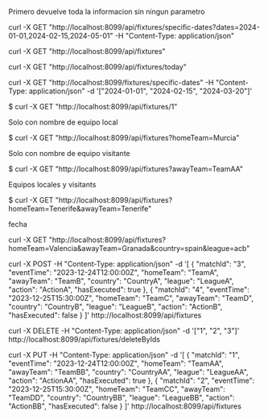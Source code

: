 
Primero devuelve toda la informacion sin ningun parametro

curl -X GET "http://localhost:8099/api/fixtures/specific-dates?dates=2024-01-01,2024-02-15,2024-05-01" -H "Content-Type: application/json"

curl -X GET "http://localhost:8099/api/fixtures"

curl -X GET "http://localhost:8099/api/fixtures/today"

curl -X GET "http://localhost:8099/fixtures/specific-dates" -H "Content-Type: application/json" -d '["2024-01-01", "2024-02-15", "2024-03-20"]'

$ curl -X GET "http://localhost:8099/api/fixtures/1"

Solo con nombre de equipo local

$ curl -X GET "http://localhost:8099/api/fixtures?homeTeam=Murcia"

Solo con nombre de equipo visitante

$ curl -X GET "http://localhost:8099/api/fixtures?awayTeam=TeamAA"

Equipos locales y visitants

$ curl -X GET "http://localhost:8099/api/fixtures?homeTeam=Tenerife&awayTeam=Tenerife"

fecha

curl -X GET "http://localhost:8099/api/fixtures?homeTeam=Valencia&awayTeam=Granada&country=spain&league=acb"

curl -X POST -H "Content-Type: application/json" -d '[
{
"matchId": "3",
"eventTime": "2023-12-24T12:00:00Z",
"homeTeam": "TeamA",
"awayTeam": "TeamB",
"country": "CountryA",
"league": "LeagueA",
"action": "ActionA",
"hasExecuted": true
},
{
"matchId": "4",
"eventTime": "2023-12-25T15:30:00Z",
"homeTeam": "TeamC",
"awayTeam": "TeamD",
"country": "CountryB",
"league": "LeagueB",
"action": "ActionB",
"hasExecuted": false
}
]' http://localhost:8099/api/fixtures

curl -X DELETE -H "Content-Type: application/json" -d '["1", "2", "3"]' http://localhost:8099/api/fixtures/deleteByIds

curl -X PUT -H "Content-Type: application/json" -d '[
{
"matchId": "1",
"eventTime": "2023-12-24T12:00:00Z",
"homeTeam": "TeamAA",
"awayTeam": "TeamBB",
"country": "CountryAA",
"league": "LeagueAA",
"action": "ActionAA",
"hasExecuted": true
},
{
"matchId": "2",
"eventTime": "2023-12-25T15:30:00Z",
"homeTeam": "TeamCC",
"awayTeam": "TeamDD",
"country": "CountryBB",
"league": "LeagueBB",
"action": "ActionBB",
"hasExecuted": false
}
]' http://localhost:8099/api/fixtures